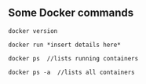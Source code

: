 ## Some Docker commands

```
docker version

docker run *insert details here*

docker ps  //lists running containers

docker ps -a  //lists all containers

```
